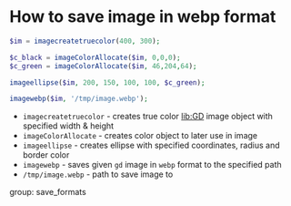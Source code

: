 # How to save image in webp format

```php
$im = imagecreatetruecolor(400, 300);

$c_black = imageColorAllocate($im, 0,0,0);
$c_green = imageColorAllocate($im, 46,204,64);

imageellipse($im, 200, 150, 100, 100, $c_green);

imagewebp($im, '/tmp/image.webp');
```

- `imagecreatetruecolor` - creates true color [lib:GD](https://onelinerhub.com/php-gd/how-to-install-gd-for-php-on-ubuntu-ubuntuversion) image object with specified width & height
- `imageColorAllocate` - creates color object to later use in image
- `imageellipse` - creates ellipse with specified coordinates, radius and border color
- `imagewebp` - saves given `gd` image in `webp` format to the specified path
- `/tmp/image.webp` - path to save image to

group: save_formats



